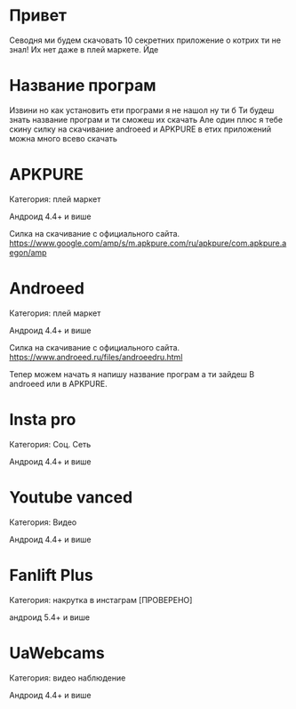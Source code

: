 # Привет 
Севодня ми будем скачовать 10 секретних приложение
о котрих ти не знал! Их нет даже в плей маркете.
Йде
# Название програм

Извини но как установить ети програми я не нашол ну ти б
Ти будеш знать название програм и ти сможеш их скачать
Але один плюс я тебе скину силку на скачивание androeed и
APKPURE в етих приложений можна много всево скачать 

# APKPURE

Категория: плей маркет

Андроид 4.4+ и више

Силка на скачивание с официального сайта.
https://www.google.com/amp/s/m.apkpure.com/ru/apkpure/com.apkpure.aegon/amp


# Androeed

Категория: плей маркет 

Андроид 4.4+ и више

Силка на скачивание с официального сайта.
https://www.androeed.ru/files/androeedru.html

Тепер можем начать я напишу название програм а ти зайдеш
В androeed или в APKPURE.


# Insta pro

Категория: Соц. Сеть

Андроид 4.4+ и више


# Youtube vanced

Категория: Видео

Андроид 4.4+ и више


# Fanlift Plus
 
Категория: накрутка в инстаграм [ПРОВЕРЕНО]

андроид 5.4+ и више


# UaWebcams

Категория: видео наблюдение

Андроид 4.4+ и више






